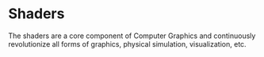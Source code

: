 # Shaders
The shaders are a core component of Computer Graphics and continuously revolutionize all forms of graphics, physical simulation, visualization, etc.
